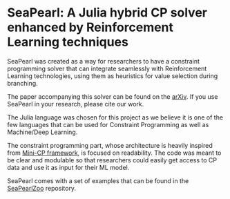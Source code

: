 # SeaPearl: A Julia hybrid CP solver enhanced by Reinforcement Learning techniques

SeaPearl was created as a way for researchers to have a constraint programming solver that can
integrate seamlessly with Reinforcement Learning technologies, using them as heuristics for value selection during branching.

The paper accompanying this solver can be found on the [arXiv](https://arxiv.org/abs/2102.09193v1). If you use SeaPearl in your research, please cite our work.

The Julia language was chosen for this project as we believe it is one of the few languages that can be used for Constraint Programming as well as Machine/Deep Learning.

The constraint programming part, whose architecture is heavily inspired from [Mini-CP framework](https://minicp.readthedocs.io/en/latest/intro.html), is focused on readability. The code was meant to be clear and modulable so that researchers could easily get access to CP data and use it as input for their ML model.

SeaPearl comes with a set of examples that can be found in the [SeaPearlZoo](https://github.com/corail-research/SeaPearlZoo.jl) repository.

